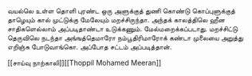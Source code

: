 வயல்லெ உள்ள தொளி புரண்ட ஒரு அளுக்குத் துணி கொண்டு கொப்புளுக்குத் தாழெயும் கால் முட்டுக்கு மேலேயும் மறச்சிருந்தா. அந்தக் காலத்திலெ ஹீன சாதிகளெல்லாம் அப்படிதாண்டா உடுக்கணும். மேல்மறைக்கப்படாது. மறச்சிட்டு தெருவிலெ நடந்தா அங்ஙத்தெமாரோ நம்பூதிரிமாரோக் கண்டா முலையை அறுத்து எறிஞ்சு போடுவாங்கொ. அப்போத சட்டம் அப்படித்தான்.

[[சாய்வு நாற்காலி]][[Thoppil Mohamed Meeran]]
